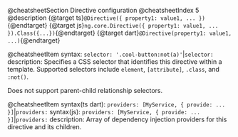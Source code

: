 @cheatsheetSection
Directive configuration
@cheatsheetIndex 5
@description
{@target ts}`@Directive({ property1: value1, ... })`{@endtarget}
{@target js}`ng.core.Directive({ property1: value1, ... }).Class({...})`{@endtarget}
{@target dart}`@Directive(property1: value1, ...)`{@endtarget}

@cheatsheetItem
syntax:
`selector: '.cool-button:not(a)'`|`selector:`
description:
Specifies a CSS selector that identifies this directive within a template. Supported selectors include `element`,
`[attribute]`, `.class`, and `:not()`.

Does not support parent-child relationship selectors.

@cheatsheetItem
syntax(ts dart):
`providers: [MyService, { provide: ... }]`|`providers:`
syntax(js):
`providers: [MyService, { provide: ... }]`|`providers:`
description:
Array of dependency injection providers for this directive and its children.
